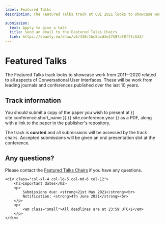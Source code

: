 ```yaml
---
label: Featured Talks
description: The Featured Talks track at CUI 2021 looks to showcase work from 2011--2020 related to all aspects of Conversational User Interfaces.

submission:
  text: Apply to give a talk
  title: Send an email to the Featured Talks Chairs
  link: https://spamty.eu/show/v6/438/2bc5bcd3e27587af8f7fc532/
---
```


# Featured Talks

The Featured Talks track looks to showcase work from 2011--2020 related to all aspects of Conversational User Interfaces. These will be work from leading journals and conferences published over the last 10 years. 

<div class="row">
	<div class="col-xl-8 col-lg-7 col-md-6 col-12">
		<h2>Track information</h2>
		<p>
			You should submit a copy of the paper you wish to present at {{ site.conference.short_name }} {{ site.conference.year }} as a PDF, along with a link to the paper in the publisher's repository.
		</p>
		<p>
			 The track is <strong>curated</strong> and all submissions will be assessed by the track chairs. Accepted submissions will be given an oral presentation slot at the conference.
		</p>
		<h2>Any questions?</h2>
		<p>
			Please contact the <a href="https://spamty.eu/show/v6/438/2bc5bcd3e27587af8f7fc532/" title="Retrieve the email address for the Featured Talks Chairs">Featured Talks Chairs</a> if you have any questions.
		</p>
	</div>

	<div class="col-xl-4 col-lg-5 col-md-6 col-12">
		<h2>Important dates</h2>
		<p>
			Submissions due: <strong>21st May 2021</strong><br>
			Notification: <strong>4th June 2021</strong><br>
		</p>
		<p>
			<em class="small">All deadlines are at 23:59 UTC+1</em>
		</p>
	</div>
</div>
